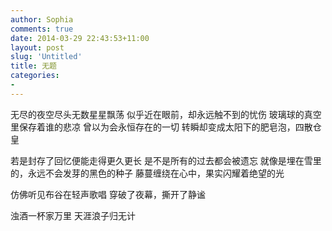 ```yaml
---
author: Sophia
comments: true
date: 2014-03-29 22:43:53+11:00
layout: post
slug: 'Untitled'
title: 无题
categories:
-
---
```

无尽的夜空尽头无数星星飘荡
似乎近在眼前，却永远触不到的忧伤
玻璃球的真空里保存着谁的悲凉
曾以为会永恒存在的一切
转瞬却变成太阳下的肥皂泡，四散仓皇

若是封存了回忆便能走得更久更长
是不是所有的过去都会被遗忘
就像是埋在雪里的，永远不会发芽的黑色的种子
藤蔓缠绕在心中，果实闪耀着绝望的光

仿佛听见布谷在轻声歌唱
穿破了夜幕，撕开了静谧

浊酒一杯家万里
天涯浪子归无计